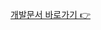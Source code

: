 <a href='https://github.com/Googleok/pjshop/wiki/%EC%B9%B4%ED%8E%9824-%EC%87%BC%ED%95%91%EB%AA%B0-API-%ED%94%84%EB%A1%9C%EC%A0%9D%ED%8A%B8-%F0%9F%A4%B8%E2%80%8D%E2%99%80%EF%B8%8F'>개발문서 바로가기 👉 </a>
